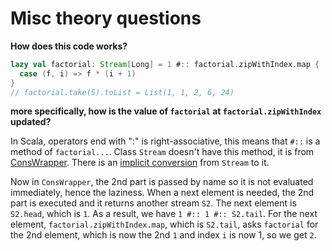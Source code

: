 # Misc theory questions

**How does this code works?**
```scala
lazy val factorial: Stream[Long] = 1 #:: factorial.zipWithIndex.map {
  case (f, i) => f * (i + 1)
}
// factorial.take(5).toList = List(1, 1, 2, 6, 24)
```
**more specifically, how is the value of `factorial` at `factorial.zipWithIndex` updated?**

In Scala, operators end with ":" is right-associative, this means that `#::` is a method of `factorial...`. Class `Stream` doesn't have this method, it is from [ConsWrapper](cons_wrapper). There is an [implicit conversion][stream_to_cons_wrapper] from `Stream` to it.

Now in `ConsWrapper`, the 2nd part is passed by name so it is not evaluated immediately, hence the laziness. When a next element is needed, the 2nd part is executed and it returns another stream `S2`. The next element is `S2.head`, which is `1`. As a result, we have `1 #:: 1 #:: S2.tail`. For the next element, `factorial.zipWithIndex.map`, which is `S2.tail`, asks `factorial` for the 2nd element, which is now the 2nd `1` and index `i` is now 1, so we get `2`.

[cons_wrapper]: https://www.scala-lang.org/api/2.12.8/scala/collection/immutable/Stream$$ConsWrapper.html
[stream_to_cons_wrapper]: https://www.scala-lang.org/api/2.12.8/scala/collection/immutable/Stream$.html#consWrapper[A](stream:=%3Escala.collection.immutable.Stream[A]):scala.collection.immutable.Stream.ConsWrapper[A]

